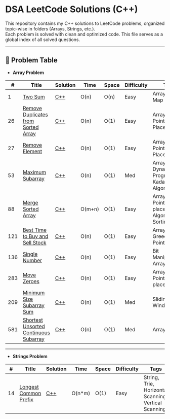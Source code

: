 # DSA LeetCode Solutions (C++)

This repository contains my C++ solutions to LeetCode problems, organized topic-wise in folders (Arrays, Strings, etc.).  
Each problem is solved with clean and optimized code. This file serves as a global index of all solved questions.

---

## 📄 Problem Table
- **Array Problem** 


| #   | Title                                                               | Solution                   | Time       | Space      | Difficulty | Tags                         |
|-----|----------------------------------------------------------------------|-----------------------------|------------|------------|------------|------------------------------|
| 1   | [Two Sum](https://leetcode.com/problems/two-sum/)                   | [C++](./Arrays/001_Two_Sum.cpp) | O(n)       | O(n)       | Easy       | Array, Hash Map              |
26 | [Remove Duplicates from Sorted Array](https://leetcode.com/problems/remove-duplicates-from-sorted-array/) | [C++](./Arrays/26_Remove_Duplicates_from_Sorted_Array.cpp) | O(n) | O(1) |Easy | Array,Two Pointers,In-Place |
27 | [Remove Element](https://leetcode.com/problems/remove-element/) | [C++](./Arrays/27_Remove%20Element.cpp) | O(n) | O(1) | Easy | Array, Two Pointers, In-Place |
53 | [Maximum Subarray](https://leetcode.com/problems/maximum-subarray/) | [C++](./Arrays/53_Maximum_Subarray.cpp) | O(n) | O(1) | Med| Array, Dynamic Programming, Kadane's Algorithm |
88 | [Merge Sorted Array](https://leetcode.com/problems/merge-sorted-array/) | [C++](./Arrays/88_Merge_Sorted_Array.cpp) | O(m+n) | O(1) | Easy | Array, Two Pointers, In-place Algorithm, Sorting |
121 | [Best Time to Buy and Sell Stock](https://leetcode.com/problems/best-time-to-buy-and-sell-stock/description/) | [C++](./Arrays/121_Best_Time_to_Buy_and_Sell_Stock.cpp) | O(n) | O(1) | Easy | Array, Greedy, Two Pointers |
136 | [Single Number](https://leetcode.com/problems/single-number/) | [C++](./Arrays/136_Single_Number.cpp) | O(n) | O(1) | Easy | Bit Manipulation, Array, XOR |
283 | [Move Zeroes](https://leetcode.com/problems/move-zeroes/) | [C++](./Arrays/283_Move_zeroes.cpp) | O(n) | O(1) | Easy | Array, Two Pointers, In-place |
209 | [Minimum Size Subarray Sum](https://leetcode.com/problems/minimum-size-subarray-sum/) | [C++](./Arrays/209_Minimum_Size_Subarray_Sum.cpp) | O(n) | O(1) | Med | Sliding Window |
581 | [Shortest Unsorted Continuous Subarray](https://leetcode.com/problems/shortest-unsorted-continuous-subarray/) | [C++](./Arrays/581_Shortest_Unsorted_Continuous_Subarray.cpp) | O(n) | O(1) | Med | Array, Sorting |

---
- **Strings Problem**

| #   | Title                                                               | Solution                   | Time       | Space      | Difficulty | Tags                         |
|-----|---------------------------------------------------------------------|----------------------------|------------|------------|------------|------------------------------|
|  14   |     [Longest Common Prefix](https://leetcode.com/problems/longest-common-prefix/)      | [C++](./Strings/14_Longest_Common_Prefix.cpp)   | O(n*m)     | O(1) | Easy|String, Trie, Horizontal Scanning, Vertical Scanning|
